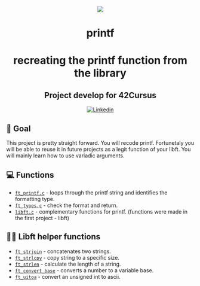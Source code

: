 <div align="center">
	<a href="https://www.42sp.org.br/">
		<img src="https://static.wixstatic.com/media/1b540d_3141ceec765a45f4954e1e725e536a72~mv2.png/v1/fill/w_148,h_50,al_c,q_85,usm_0.66_1.00_0.01/42sp_logo_preto.webp">
	</a>
</div>

<h1 align="center"> printf </h1>
<h1 align="center">
<p align="center">recreating the printf function from the <stdio.h> library</p>



<h2 align="center">
	Project develop for 42Cursus </a>
</h2>

<p align="center">
  	<a href="https://www.linkedin.com/in/eduardo-bonamico-viana-2b23b721b/">
    	<img alt="Linkedin" src="https://img.shields.io/badge/Eduardo Bonamico Viana-blue?style=flat&logo=Linkedin&logoColor=white" />
  	</a>

	
## 🎯 Goal
This project is pretty straight forward. You will recode printf. Fortunetaly
you will be able to reuse it in future projects as a legit function of your libft. You will
mainly learn how to use variadic arguments.
	
	
## 💻 Functions
- [`ft_printf.c`](ft_printf.c) - loops through the printf string and identifies the formatting type.
- [`ft_types.c`](ft_types.c) - check the format and return.
- [`libft.c`](libft.c) - complementary functions for printf. (functions were made in the first project - libft)
	
## 👨‍💻 Libft helper functions
- [`ft_strjoin`](libft.c) - concatenates two strings.
- [`ft_strlcpy`](libft.c) - copy string to a specific size.
- [`ft_strlen`](libft.c) - calculate the length of a string.
- [`ft_convert_base`](libft.c) - converts a number to a variable base.
- [`ft_uitoa`](libft.c) - convert an unsigned int to ascii.



